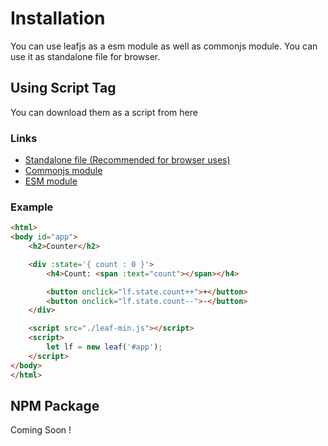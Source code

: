 # Installation

You can use leafjs as a esm module as well as commonjs module. You can use it as standalone file for browser.

## Using Script Tag

You can download them as a script from here

### Links

 - [Standalone file (Recommended for browser uses)](https://github.com/AmolKumarGupta/leafjs/releases/download/v0.0.2/leaf-min.js)
 - [Commonjs module](https://github.com/AmolKumarGupta/leafjs/releases/download/v0.0.2/leaf.js)
 - [ESM module](https://github.com/AmolKumarGupta/leafjs/releases/download/v0.0.2/leaf.mjs)

### Example
```html
<html>
<body id="app">
    <h2>Counter</h2>

    <div :state='{ count : 0 }'>
        <h4>Count: <span :text="count"></span></h4>

        <button onclick="lf.state.count++">+</button>
        <button onclick="lf.state.count--">-</button>
    </div>

    <script src="./leaf-min.js"></script>
    <script>
        let lf = new leaf('#app');
    </script>
</body>
</html>
```

## NPM Package

Coming Soon !